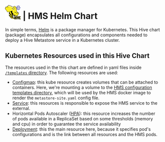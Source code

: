 # <img src="docs/img/hive_helm.png" width="10%"> | HMS Helm Chart 

In simple terms, [Helm](https://helm.sh/) is a package manager for Kubernetes. This Hive chart (package) encapsulates all configurations and components needed to deploy a Hive Metastore service in a Kubernetes cluster.

## Kubernetes Resources used in this Hive Chart

The resources used in the this chart are defined in yaml files inside [`/templates` directory](https://github.com/amommendes/helm-hive-metastore/tree/main/templates). The following resources are used:

- [Configmap](https://github.com/amommendes/helm-hive-metastore/blob/main/templates/configmap.yaml): this kube resource creates volumes that can be attached to containers. Here, we're mounting a volume to the [HMS configuration templates directory](https://github.com/amommendes/helm-hive-metastore/blob/main/templates/deployment.yaml#L65), which will be used by the HMS docker image to render the `metastore-site.yaml` config file.
- [Service](https://github.com/amommendes/helm-hive-metastore/blob/main/templates/service.yaml): this resources is responsible to expose the HMS service to the external.
- Horizontal Pods Autoscaler ([HPA](https://github.com/amommendes/helm-hive-metastore/blob/main/templates/hpa.yaml)): this resource increases the number of pods available in a ReplicaSet based on some thresholds (memory and cpu) in order to guarantee the service availability
- [Deployment](https://github.com/amommendes/helm-hive-metastore/blob/main/templates/deployment.yaml): this the main resource here, because it specifies pod's configurations and is the link between all resources and the HMS pods.
